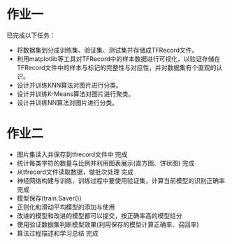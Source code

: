 # 作业一
已完成以下任务：
* 将数据集划分成训练集、验证集、测试集并存储成TFRecord文件。
* 利用matplotlib等工具对TFRecord中的样本数据进行可视化，以验证存储在TFRecord文件中的样本与标记的完整性与对应性，并对数据集有个直观的认识。
* 设计并训练KNN算法对图片进行分类。
* 设计并训练K-Means算法对图片进行聚类。
* 设计并训练NN算法对图片进行分类。



# 作业二
* 图片集读入并保存到tfrecord文件中 完成
* 统计每类字符的数量与比例并利用图表展示(直方图、饼状图) 完成
* 从tfrecord文件读取数据，做批次处理 完成
* 神经网络构建与训练，训练过程中要使用验证集，计算当前模型的识别正确率 完成
* 模型保存(train.Saver())
* 正则化和滑动平均模型的添加与使用 	
* 改进的模型和改进的模型都可以提交，按正确率高的模型给分 	
* 使用验证数据集判断模型效果(利用保存的模型计算正确率、召回率) 	
* 算法过程描述和学习总结 完成
